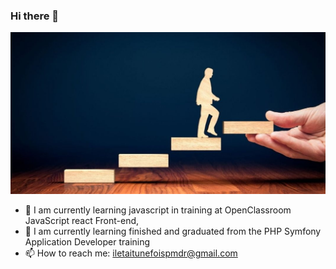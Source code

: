 ### Hi there 👋
<p align="center"> <img src="https://github.com/pascalinecte91/pascalinecte91/blob/main/img.jpg">
 </p><p align="center"><span style=" border-radius: 50%><img src="https://github.com/pascalinecte91/pascalinecte91/blob/main/Img/pascaline-github.jpg" width="90"></span><p/>


- 🌱 I am currently learning javascript in training at OpenClassroom JavaScript react Front-end, 
- 🌱 I am currently learning finished and graduated from the PHP Symfony Application Developer training
- 📫 How to reach me: iletaitunefoispmdr@gmail.com


<!-- ![](https://github-readme-stats.vercel.app/api/top-langs/?username=pascalinecte91&theme=radical&hide_langs_below=8)
![](https://github-readme-stats.vercel.app/api?username=pascalinecte91&show_icons=true&theme=radical&count_private=true)
 -->
<!--
Here are some ideas to get you started:
- 🔭 I’m currently working on ...

- 👯 I’m looking to collaborate on ...
- 🤔 I’m looking for help with ...
- 💬 Ask me about ...

- 😄 Pronouns: ...
- ⚡ Fun fact: ...
-->

